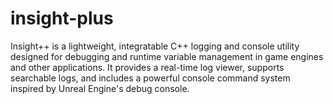 # insight-plus
Insight++ is a lightweight, integratable C++ logging and console utility designed for debugging and runtime variable management in game engines and other applications. It provides a real-time log viewer, supports searchable logs, and includes a powerful console command system inspired by Unreal Engine's debug console.
